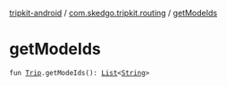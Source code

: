 [tripkit-android](../index.md) / [com.skedgo.tripkit.routing](index.md) / [getModeIds](./get-mode-ids.md)

# getModeIds

`fun `[`Trip`](-trip/index.md)`.getModeIds(): `[`List`](https://kotlinlang.org/api/latest/jvm/stdlib/kotlin.collections/-list/index.html)`<`[`String`](https://kotlinlang.org/api/latest/jvm/stdlib/kotlin/-string/index.html)`>`